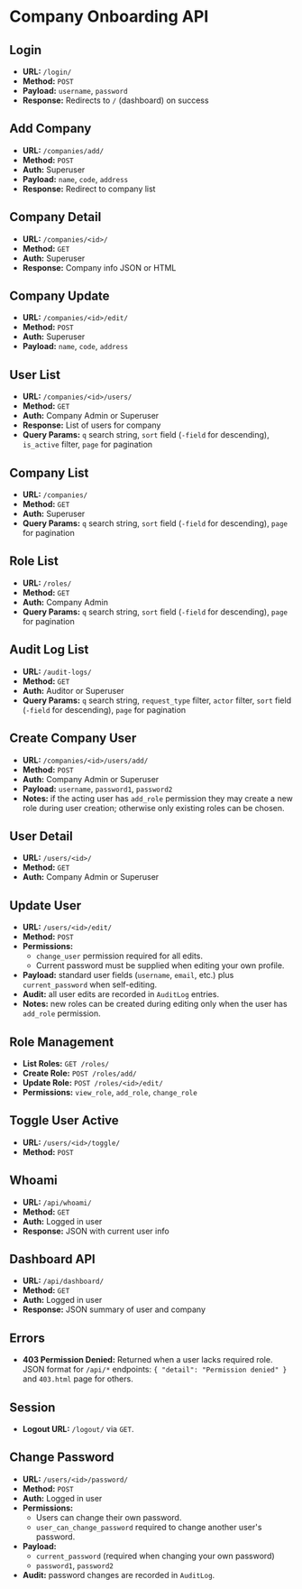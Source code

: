 # Company Onboarding API

## Login
- **URL:** `/login/`
- **Method:** `POST`
- **Payload:** `username`, `password`
- **Response:** Redirects to `/` (dashboard) on success

## Add Company
- **URL:** `/companies/add/`
- **Method:** `POST`
- **Auth:** Superuser
- **Payload:** `name`, `code`, `address`
- **Response:** Redirect to company list

## Company Detail
- **URL:** `/companies/<id>/`
- **Method:** `GET`
- **Auth:** Superuser
- **Response:** Company info JSON or HTML

## Company Update
- **URL:** `/companies/<id>/edit/`
- **Method:** `POST`
- **Auth:** Superuser
- **Payload:** `name`, `code`, `address`

## User List
- **URL:** `/companies/<id>/users/`
- **Method:** `GET`
- **Auth:** Company Admin or Superuser
- **Response:** List of users for company
- **Query Params:** `q` search string, `sort` field (`-field` for descending), `is_active` filter, `page` for pagination

## Company List
- **URL:** `/companies/`
- **Method:** `GET`
- **Auth:** Superuser
- **Query Params:** `q` search string, `sort` field (`-field` for descending), `page` for pagination

## Role List
- **URL:** `/roles/`
- **Method:** `GET`
- **Auth:** Company Admin
- **Query Params:** `q` search string, `sort` field (`-field` for descending), `page` for pagination

## Audit Log List
- **URL:** `/audit-logs/`
- **Method:** `GET`
- **Auth:** Auditor or Superuser
- **Query Params:** `q` search string, `request_type` filter, `actor` filter, `sort` field (`-field` for descending), `page` for pagination

## Create Company User
- **URL:** `/companies/<id>/users/add/`
- **Method:** `POST`
- **Auth:** Company Admin or Superuser
- **Payload:** `username`, `password1`, `password2`
- **Notes:** if the acting user has `add_role` permission they may create a new role during user creation; otherwise only existing roles can be chosen.

## User Detail
- **URL:** `/users/<id>/`
- **Method:** `GET`
- **Auth:** Company Admin or Superuser

## Update User
- **URL:** `/users/<id>/edit/`
- **Method:** `POST`
- **Permissions:**
  - `change_user` permission required for all edits.
  - Current password must be supplied when editing your own profile.
- **Payload:** standard user fields (`username`, `email`, etc.) plus `current_password` when self-editing.
- **Audit:** all user edits are recorded in `AuditLog` entries.
- **Notes:** new roles can be created during editing only when the user has `add_role` permission.

## Role Management
- **List Roles:** `GET /roles/`
- **Create Role:** `POST /roles/add/`
- **Update Role:** `POST /roles/<id>/edit/`
- **Permissions:** `view_role`, `add_role`, `change_role`


## Toggle User Active
- **URL:** `/users/<id>/toggle/`
- **Method:** `POST`

## Whoami
- **URL:** `/api/whoami/`
- **Method:** `GET`
- **Auth:** Logged in user
- **Response:** JSON with current user info

## Dashboard API
- **URL:** `/api/dashboard/`
- **Method:** `GET`
- **Auth:** Logged in user
- **Response:** JSON summary of user and company

## Errors
- **403 Permission Denied:** Returned when a user lacks required role. JSON format for `/api/*` endpoints: `{ "detail": "Permission denied" }` and `403.html` page for others.

## Session
- **Logout URL:** `/logout/` via `GET`.

## Change Password
- **URL:** `/users/<id>/password/`
- **Method:** `POST`
- **Auth:** Logged in user
- **Permissions:**
  - Users can change their own password.
  - `user_can_change_password` required to change another user's password.
- **Payload:**
  - `current_password` (required when changing your own password)
  - `password1`, `password2`
- **Audit:** password changes are recorded in `AuditLog`.


